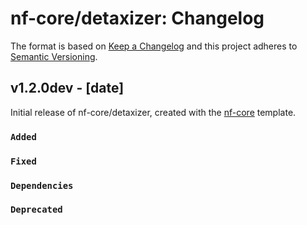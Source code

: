 # nf-core/detaxizer: Changelog

The format is based on [Keep a Changelog](https://keepachangelog.com/en/1.0.0/)
and this project adheres to [Semantic Versioning](https://semver.org/spec/v2.0.0.html).

## v1.2.0dev - [date]

Initial release of nf-core/detaxizer, created with the [nf-core](https://nf-co.re/) template.

### `Added`

### `Fixed`

### `Dependencies`

### `Deprecated`
